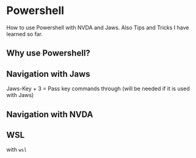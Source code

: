 # Powershell

How to use Powershell with NVDA and Jaws. Also Tips and Tricks I have learned so far.
## Why use Powershell?

## Navigation with Jaws

Jaws-Key + 3 = Pass key commands through (will be needed if it is used with Jaws)

## Navigation with NVDA

## WSL 
with `wsl`